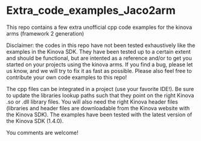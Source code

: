 # Extra_code_examples_Jaco2arm
This repo contains a few extra unofficial cpp code examples for the kinova arms (framework 2 generation)

Disclaimer: the codes in this repo have not been tested exhaustively like the examples in the Kinova SDK. They have been tested up to a certain extent and should be functional, but are intented as a reference and/or to get you started on your projects using the kinova arms. If you find a bug, please let us know, and we will try to fix it as fast as possible. Please also feel free to contribute your own code examples to this repo!

The cpp files can be integrated in a project (use your favorite IDE!). Be sure to update the libraries lookup paths such that they point on the right Kinova .so or .dll library files. You will also need the right Kinova header files (libraries and header files are downloadable from the Kinova website with the Kinova SDK). The examples have been tested with the latest version of the Kinova SDK (1.4.0).

You comments are welcome!

